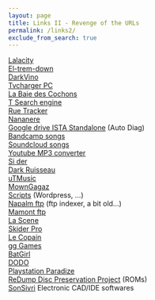 ```yaml
---
layout: page
title: Links II - Revenge of the URLs 
permalink: /links2/
exclude_from_search: true
---
```


<a class="lobster" lobs="aHR0cHM6Ly93d3cud2F3YWNpdHkudGlwcy8=" href="">Lalacity</a><br />
<a href="https://www.extreme-down.tools/">El-trem-down</a><br />
<a href="https://darkiworld7.com">DarkVino</a><br />
<a href="https://telecharger-jeuxpc.fr/">Tvcharger PC</a><br />
<a href="https://thepiratebay.org/index.html">La Baie des Cochons</a><br />
<a href="https://bt4gprx.com/">T Search engine</a><br />
<a href="https://rutracker.org/forum/viewtopic.php?t=6324866">Rue Tracker</a><br />
<a href="https://nyaa.si/">Nananere</a><br />
<a href="https://drive.google.com/drive/folders/1uMVuDt3LQx2qX0GuCy1fcG4ww02qAgUT">Google drive ISTA Standalone</a> (Auto Diag)<br />
<a href="https://downloadmusicschool.com/bandcamp/">Bandcamp songs</a><br />
<a href="https://lucida.to/">Soundcloud songs</a><br />
<a href="http://ytmp3.net/">Youtube MP3 converter</a><br />
<a href="https://www.seedr.cc/">Si der</a><br />
<a href="https://darktorrent.org/">Dark Ruisseau</a><br />
<a href="https://utorrentmusic.ru/">uTMusic</a><br />
<a href="https://fr.downmagaz.net/">MownGagaz</a><br />
<a href="https://scriptmafia.org/">Scripts</a> (Wordpress, …)<br />
<a href="https://www.searchftps.net/">Napalm ftp</a> (ftp indexer, a bit old…)<br />
<a href="https://www.mmnt.ru/int/">Mamont ftp</a><br />
<a href="https://scene-rls.net/">La Scene</a><br />
<a href="https://www.skidrowreloaded.com/">Skider Pro</a><br />
<a href="https://www.elamigosgames.org/">Le Copain</a><br />
<a href="https://igg-games.com/">gg Games</a><br />
<a href="https://fitgirl-repacks.site/">BatGirl</a><br />
<a href="https://dodi-repacks.site/">DODO</a><br />
<a href="https://www.psxrenzukoken.com/">Playstation Paradize</a><br />
<a href="http://redump.org/">ReDump Disc Preservation Project</a> (ROMs)<br />
<a href="https://www.sonsivri.to/">SonSivri</a> Electronic CAD/IDE softwares<br />
